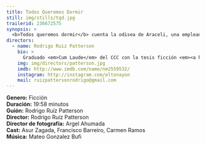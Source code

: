 ```yaml
---
title: Todos Queremos Dormir
still: img/stills/tqd.jpg
trailerid: 236672575
synopsis: >
  <b>Todos queremos dormir</b> cuenta la odisea de Araceli, una empleada doméstica, la tarde que descubre que su hija Sonia ha desaparecido. Después de encontrar muchas trabas por parte del sistema judicial, decide buscarla ella misma. Araceli tendrá que insertarse en el mundo de la corrupción y hacer hasta lo impensable si pretende recuperarla.
directors:
  - name: Rodrigo Ruiz Patterson
    bio: >
      Graduado <em>Cum Laude</em> del CCC con la tesis ficción <em><a href="https://www.youtube.com/watch?v=IpPrRqnBSXU&t=3s" target="_blank">Australia</a></em> por la cual fue nominado al <em>Ariel</em> en 2017 y ganó el premio de <em>Mejor Cortometraje Latinoamericano de Ficción</em> en el Festival Internacional de Cine del Desierto. Además dirigió los cortometrajes <em>En el Camino, Vendetta, Berrettas y Pop, Chicklick</em> y <em>Paradisio</em>; este último fue selección oficial de más de 10 festivales de cine internacionales, entre ellos <em>Cannes</em>, <em>Raindance</em>, <em>La Habana</em> y <em>Morelia</em>
    img: img/directors/patterson.jpg
    imdb: http://www.imdb.com/name/nm2559532/
    instagram: http://instagram.com/eltonayon
    mail: ruizpattersonrodrigo@gmail.com
---
```


<b>Genero:</b> Ficción<br>
<b>Duración:</b> 19:58 minutos<br>
<b>Guión:</b> Rodrigo Ruíz Patterson<br>
<b>Director:</b> Rodrigo Ruíz Patterson<br>
<b>Director de fotografía:</b> Argel Ahumada<br>
<b>Cast:</b> Asur Zagada, Francisco Barreiro, Carmen Ramos<br>
<b>Música:</b> Mateo Gonzalez Bufi<br>
